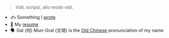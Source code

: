 > Vidi, scripsi, alio modo vidi.

- ✍️ Something I [wrote](https://galmungral.github.io/SIGUI/)
- 📜 My [resume](https://raw.githubusercontent.com/GalMunGral/galmungral/main/resume.yaml)
- 🗣️ Gal (何) Mun-Gral (文琦) is the [Old Chinese](https://en.wikipedia.org/wiki/Old_Chinese) pronunciation of my name
